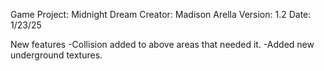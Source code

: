 Game Project: Midnight Dream
Creator: Madison Arella
Version: 1.2
Date: 1/23/25

New features
-Collision added to above areas that needed it.
-Added new underground textures.

